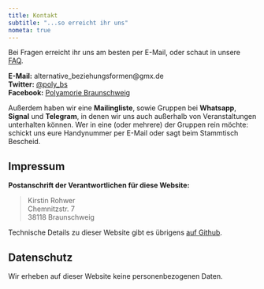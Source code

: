 ```yaml
---
title: Kontakt
subtitle: "...so erreicht ihr uns"
nometa: true
---
```

Bei Fragen erreicht ihr uns am besten per E-Mail, oder schaut in unsere [FAQ](/faq/).

**E-Mail:** <span>a<span title="ihate@spam.com</span>">l</span>ternative_beziehungsformen</span>&#64;gmx<i title="</i>mailto:">.</i>de  
**Twitter:** [@poly_bs](https://twitter.com/poly_bs)  
**Facebook:** [Polyamorie Braunschweig](https://www.facebook.com/polyGruppeBS/)  

Außerdem haben wir eine **Mailingliste**, sowie Gruppen bei **Whatsapp**, **Signal** und **Telegram**, in denen wir uns auch außerhalb von Veranstaltungen unterhalten können. Wer in eine (oder mehrere) der Gruppen rein möchte: schickt uns eure Handynummer per E-Mail oder sagt beim Stammtisch Bescheid.

## Impressum

**Postanschrift der Verantwortlichen für diese Website:**

> Kirstin Rohwer  
> Chemnitzstr. 7  
> 38118 Braunschweig  

Technische Details zu dieser Website gibt es übrigens [auf Github](https://github.com/flauschzelle/poly-bs-website).

## Datenschutz

Wir erheben auf dieser Website keine personenbezogenen Daten.  
